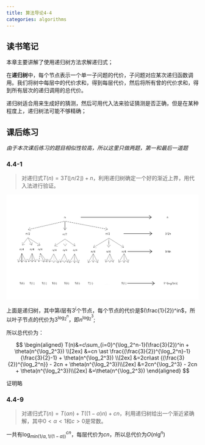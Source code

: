 ```yaml
---
title: 算法导论4-4
categories: algorithms
---
```


## 读书笔记

本章主要讲解了使用递归树方法求解递归式；

在**递归树**中，每个节点表示一个单一子问题的代价，子问题对应某次递归函数调用。我们将树中每层中的代价求和，得到每层代价，然后将所有曾的代价求和，得到所有层次的递归调用的总代价。

递归树适合用来生成好的猜测，然后可用代入法来验证猜测是否正确，但是在某种程度上，递归树法可能不够精确；

## 课后练习

*由于本次课后练习的题目相似性较高，所以这里只做两题，第一和最后一道题*
### 4.4-1
> 对递归式$T(n)=3T(\lfloor n/2 \rfloor) + n$，利用递归树确定一个好的渐近上界，用代入法进行验证。

![](../assets/images/2019/09/22/recursive_tree.png)

上面是递归树，其中第$i$层有$3^i$个节点，每个节点的代价是$(\frac{1}{2})^in$，所以叶子节点的代价为$3^{\log_2^n}$，即$n^{\log_2^3}$;

所以总代价为：


$$
\begin{aligned}
T(n)&=c\sum_{i=0}^{\log_2^n-1}(\frac{3}{2})^in + \theta(n^{\log_2^3}) \\[2ex]
&=cn \ast \frac{(\frac{3}{2})^{\log_2^n}-1}{\frac{3}{2}-1} + \theta(n^{\log_2^3}) \\[2ex]
&=2cn\ast {(\frac{3}{2})^{\log_2^n}} - 2cn + \theta(n^{\log_2^3})\\[2ex]
&=2cn^{\log_2^3} - 2cn + \theta(n^{\log_2^3})\\[2ex]
&=\theta(n^{\log_2^3})
\end{aligned}
$$


证明略
### 4.4-9
> 对递归式$T(n)=T(\alpha n)+T((1-\alpha)n)+cn$，利用递归树给出一个渐近紧确解，其中$0<\alpha<1$和$c>0$是常数。

一共有$\log_{min(1/\alpha ,1/(1-\alpha))}^{cn}$，每层代价为$cn$，所以总代价为$O(n\lg^n)$
